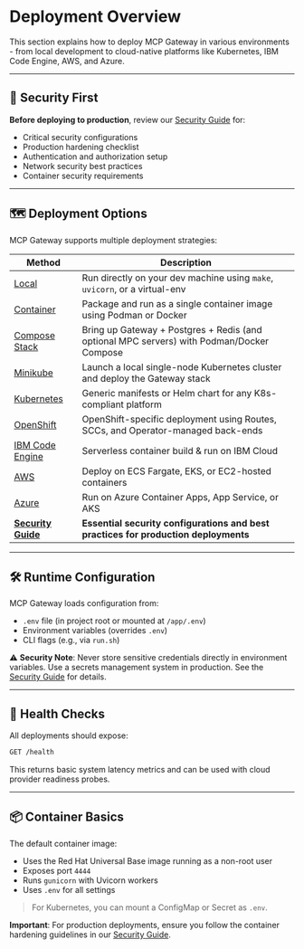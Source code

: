 # Deployment Overview

This section explains how to deploy MCP Gateway in various environments - from local development to cloud-native platforms like Kubernetes, IBM Code Engine, AWS, and Azure.

---

## 🔐 Security First

**Before deploying to production**, review our [Security Guide](../manage/securing.md) for:

- Critical security configurations
- Production hardening checklist
- Authentication and authorization setup
- Network security best practices
- Container security requirements

---

## 🗺 Deployment Options

MCP Gateway supports multiple deployment strategies:

| Method                                | Description                                                                               |
| ------------------------------------- | ----------------------------------------------------------------------------------------- |
| [Local](local.md)                     | Run directly on your dev machine using `make`, `uvicorn`, or a virtual-env                |
| [Container](container.md)             | Package and run as a single container image using Podman or Docker                        |
| [Compose Stack](compose.md)           | Bring up Gateway + Postgres + Redis (and optional MPC servers) with Podman/Docker Compose |
| [Minikube](minikube.md)               | Launch a local single-node Kubernetes cluster and deploy the Gateway stack                |
| [Kubernetes](kubernetes.md)           | Generic manifests or Helm chart for any K8s-compliant platform                            |
| [OpenShift](openshift.md)             | OpenShift-specific deployment using Routes, SCCs, and Operator-managed back-ends          |
| [IBM Code Engine](ibm-code-engine.md) | Serverless container build & run on IBM Cloud                                             |
| [AWS](aws.md)                         | Deploy on ECS Fargate, EKS, or EC2-hosted containers                                      |
| [Azure](azure.md)                     | Run on Azure Container Apps, App Service, or AKS                                          |
| [**Security Guide**](../manage/securing.md)     | **Essential security configurations and best practices for production deployments**        |

---

## 🛠 Runtime Configuration

MCP Gateway loads configuration from:

- `.env` file (in project root or mounted at `/app/.env`)
- Environment variables (overrides `.env`)
- CLI flags (e.g., via `run.sh`)

⚠️ **Security Note**: Never store sensitive credentials directly in environment variables. Use a secrets management system in production. See the [Security Guide](../manage/securing.md#secrets-management) for details.

---

## 🧪 Health Checks

All deployments should expose:

```bash
GET /health
```

This returns basic system latency metrics and can be used with cloud provider readiness probes.

---

## 📦 Container Basics

The default container image:

* Uses the Red Hat Universal Base image running as a non-root user
* Exposes port `4444`
* Runs `gunicorn` with Uvicorn workers
* Uses `.env` for all settings

> For Kubernetes, you can mount a ConfigMap or Secret as `.env`.

**Important**: For production deployments, ensure you follow the container hardening guidelines in our [Security Guide](../manage/securing.md#container-security).
